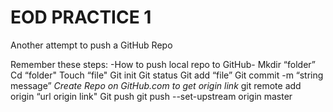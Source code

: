 # EOD PRACTICE 1
Another attempt to push a GitHub Repo

Remember these steps:
-How to push local repo to GitHub-
Mkdir “folder”
Cd “folder"
Touch “file"
Git init
Git status
Git add  “file”
Git commit -m “string message”
*Create Repo on GitHub.com to get origin link*
git remote add origin “url origin link"
Git push
git push --set-upstream origin master
